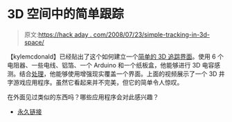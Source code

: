# 3D 空间中的简单跟踪

> 原文:[https://hack aday . com/2008/07/23/simple-tracking-in-3d-space/](https://hackaday.com/2008/07/23/simple-tracking-in-3d-space/)

【kylemcdonald】已经贴出了这个如何建立一个[简单的 3D 追踪界面](http://www.instructables.com/id/DIY-3D-Controller/)。使用 6 个电阻器、一些电线、铝箔、一个 Arduino 和一个纸板盒，他能够进行 3D 电容感测。结合[处理](http://processing.org/)，他能够使用增强现实覆盖一个界面。上面的视频展示了一个 3D 井字游戏应用程序。虽然它看起来并不完美，但它的简单令人惊叹。

在外面见过类似的东西吗？哪些应用程序会对此感兴趣？

*   [永久链接](http://www.instructables.com/id/DIY-3D-Controller/)